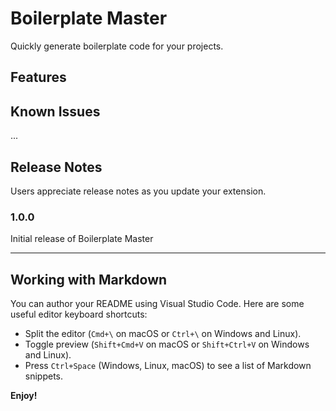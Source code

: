 # Boilerplate Master

Quickly generate boilerplate code for your projects.

## Features

## Known Issues

...

## Release Notes

Users appreciate release notes as you update your extension.

### 1.0.0

Initial release of Boilerplate Master

---

## Working with Markdown

You can author your README using Visual Studio Code. Here are some useful editor keyboard shortcuts:

- Split the editor (`Cmd+\` on macOS or `Ctrl+\` on Windows and Linux).
- Toggle preview (`Shift+Cmd+V` on macOS or `Shift+Ctrl+V` on Windows and Linux).
- Press `Ctrl+Space` (Windows, Linux, macOS) to see a list of Markdown snippets.

**Enjoy!**
